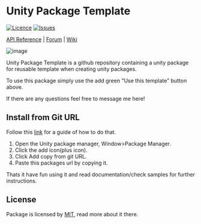 # Unity Package Template

<!-- Describe your package -->

[![Licence](https://img.shields.io/apm/l/unity-package-template)](/LICENSE)
[![Issues](https://img.shields.io/github/issues/CaptnJohn/unity-package-template)](https://github.com/CaptnJohn/unity-package-template/issues)

[API Reference](https://myapi) | [Forum](https://myforum) | [Wiki](https://mywiki)

![image](https://user-images.githubusercontent.com/16833945/181484755-addad110-ab82-48ff-bf8f-37985e43494d.png)

Unity Package Template is a github repository containing a unity package for reusable template when creating unity packages.

To use this package simply use the add green "Use this template" button above.

If there are any questions feel free to message me here!

## Install from Git URL

Follow this [link](https://docs.unity3d.com/Manual/upm-ui-giturl.html) for a guide of how to do that.

1. Open the Unity package manager, Window>Package Manager.
2. Click the add icon(plus icon).
3. Click Add copy from git URL.
4. Paste this packages url by copying it.

Thats it have fun using it and read documentation/check samples for further instructions.

## License

Package is licensed by [MIT](/LICENSE.md), read more about it there.
